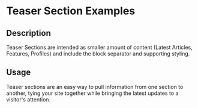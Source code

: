 # Teaser Section Examples

## Description
Teaser Sections are intended as smaller amount of content (Latest Articles, Features, Profiles) and include the block separator and supporting styling.

## Usage
Teaser sections are an easy way to pull information from one section to another, tying your site together while bringing the latest updates to a visitor's attention.

